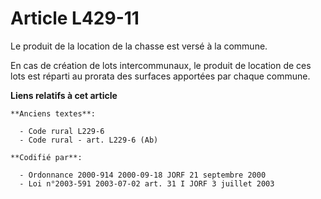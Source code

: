 # Article L429-11

Le produit de la location de la chasse est versé à la commune.

En cas de création de lots intercommunaux, le produit de location de ces lots est réparti au prorata des surfaces apportées
par chaque commune.

**Liens relatifs à cet article**

	**Anciens textes**:

	  - Code rural L229-6
	  - Code rural - art. L229-6 (Ab)

	**Codifié par**:

	  - Ordonnance 2000-914 2000-09-18 JORF 21 septembre 2000
	  - Loi n°2003-591 2003-07-02 art. 31 I JORF 3 juillet 2003

